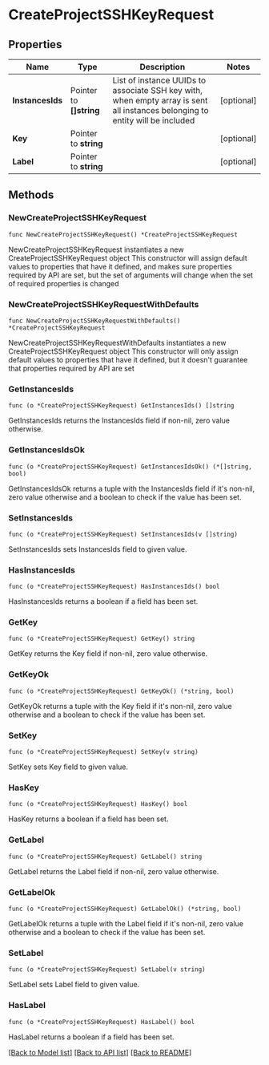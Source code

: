 # CreateProjectSSHKeyRequest

## Properties

Name | Type | Description | Notes
------------ | ------------- | ------------- | -------------
**InstancesIds** | Pointer to **[]string** | List of instance UUIDs to associate SSH key with, when empty array is sent all instances belonging       to entity will be included | [optional] 
**Key** | Pointer to **string** |  | [optional] 
**Label** | Pointer to **string** |  | [optional] 

## Methods

### NewCreateProjectSSHKeyRequest

`func NewCreateProjectSSHKeyRequest() *CreateProjectSSHKeyRequest`

NewCreateProjectSSHKeyRequest instantiates a new CreateProjectSSHKeyRequest object
This constructor will assign default values to properties that have it defined,
and makes sure properties required by API are set, but the set of arguments
will change when the set of required properties is changed

### NewCreateProjectSSHKeyRequestWithDefaults

`func NewCreateProjectSSHKeyRequestWithDefaults() *CreateProjectSSHKeyRequest`

NewCreateProjectSSHKeyRequestWithDefaults instantiates a new CreateProjectSSHKeyRequest object
This constructor will only assign default values to properties that have it defined,
but it doesn't guarantee that properties required by API are set

### GetInstancesIds

`func (o *CreateProjectSSHKeyRequest) GetInstancesIds() []string`

GetInstancesIds returns the InstancesIds field if non-nil, zero value otherwise.

### GetInstancesIdsOk

`func (o *CreateProjectSSHKeyRequest) GetInstancesIdsOk() (*[]string, bool)`

GetInstancesIdsOk returns a tuple with the InstancesIds field if it's non-nil, zero value otherwise
and a boolean to check if the value has been set.

### SetInstancesIds

`func (o *CreateProjectSSHKeyRequest) SetInstancesIds(v []string)`

SetInstancesIds sets InstancesIds field to given value.

### HasInstancesIds

`func (o *CreateProjectSSHKeyRequest) HasInstancesIds() bool`

HasInstancesIds returns a boolean if a field has been set.

### GetKey

`func (o *CreateProjectSSHKeyRequest) GetKey() string`

GetKey returns the Key field if non-nil, zero value otherwise.

### GetKeyOk

`func (o *CreateProjectSSHKeyRequest) GetKeyOk() (*string, bool)`

GetKeyOk returns a tuple with the Key field if it's non-nil, zero value otherwise
and a boolean to check if the value has been set.

### SetKey

`func (o *CreateProjectSSHKeyRequest) SetKey(v string)`

SetKey sets Key field to given value.

### HasKey

`func (o *CreateProjectSSHKeyRequest) HasKey() bool`

HasKey returns a boolean if a field has been set.

### GetLabel

`func (o *CreateProjectSSHKeyRequest) GetLabel() string`

GetLabel returns the Label field if non-nil, zero value otherwise.

### GetLabelOk

`func (o *CreateProjectSSHKeyRequest) GetLabelOk() (*string, bool)`

GetLabelOk returns a tuple with the Label field if it's non-nil, zero value otherwise
and a boolean to check if the value has been set.

### SetLabel

`func (o *CreateProjectSSHKeyRequest) SetLabel(v string)`

SetLabel sets Label field to given value.

### HasLabel

`func (o *CreateProjectSSHKeyRequest) HasLabel() bool`

HasLabel returns a boolean if a field has been set.


[[Back to Model list]](../README.md#documentation-for-models) [[Back to API list]](../README.md#documentation-for-api-endpoints) [[Back to README]](../README.md)


